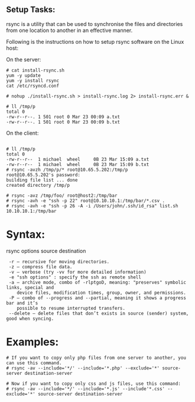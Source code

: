 ## Setup Tasks:

rsync is a utility that can be used to synchronise the files and directories from one location to another in an effective manner.

Following is the instructions on how to setup rsync software on the Linux host:

On the server:
```
# cat install-rsync.sh
yum -y update
yum -y install rsync
cat /etc/rsyncd.conf

# nohup ./install-rsync.sh > install-rsync.log 2> install-rsync.err &

# ll /tmp/p
total 0
-rw-r--r--. 1 501 root 0 Mar 23 00:09 a.txt
-rw-r--r--. 1 501 root 0 Mar 23 00:09 b.txt

```


On the client:
```

# ll /tmp/p
total 0
-rw-r--r--  1 michael  wheel     0B 23 Mar 15:09 a.txt
-rw-r--r--  1 michael  wheel     0B 23 Mar 15:09 b.txt
# rsync -avzh /tmp/p/* root@10.65.5.202:/tmp/p
root@10.65.5.202's password: 
building file list ... done
created directory /tmp/p

# rsync -avz /tmp/foo/ root@host2:/tmp/bar 
# rsync -avh -e "ssh -p 22" root@10.10.10.1:/tmp/bar/*.csv . 
# rsync -avh -e "ssh -p 26 -A -i /Users/john/.ssh/id_rsa" list.sh 10.10.10.1:/tmp/bar
```

# Syntax:
rsync options source destination
```
 -r – recursive for moving directories. 
 -z – compress file data. 
 -v – verbose (try -vv for more detailed information) 
 -e "ssh options" : specify the ssh as remote shell 
 -a – archive mode, combo of -rlptgoD, meaning: "preserves" symbolic links, special and 
 	device files, modification times, group, owner, and permissions. 
 -P – combo of --progress and --partial, meaning it shows a progress bar and it’s 
 	possible to resume interrupted transfers. 
 --delete – delete files that don’t exists in source (sender) system, good when syncing.
 ```

# Examples:
 ```
# If you want to copy only php files from one server to another, you can use this command.
# rsync ‐av ‐‐include='*/' ‐‐include='*.php' ‐‐exclude='*' source-server destination-server

# Now if you want to copy only css and js files, use this command:
# rsync ‐av ‐‐include='*/' ‐‐include='*.js' ‐‐include'*.css' ‐‐exclude='*' source-server destination-server
 ```
